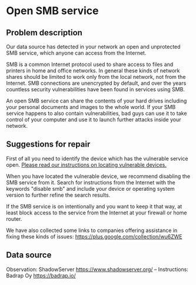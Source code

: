 # Open SMB service

## Problem description

Our data source has detected in your network an open and unprotected SMB service, which anyone can access from the Internet.

SMB is a common Internet protocol used to share access to files and printers in home and office networks. In general these kinds of network shares should be limited to work only from the local network, not from the Internet. SMB connections are unencrypted by default, and over the years countless security vulnerabilities have been found in services using SMB.

An open SMB service can share the contents of your hard drives including your personal documents and images to the whole world. If your SMB service happens to also contain vulnerabilities, bad guys can use it to take control of your computer and use it to launch further attacks inside your network.

## Suggestions for repair

First of all you need to identify the device which has the vulnerable service open. [Please read our instructions on locating vulnerable devices.](./locate.md)

When you have located the vulnerable device, we recommend disabling the SMB service from it. Search for instructions from the Internet with the keywords "disable smb" and include your device or operating system version to further refine the search results.

If the SMB service is on intentionally and you want to keep it that way, at least block access to the service from the Internet at your firewall or home router.

We have also collected some links to companies offering assistance in fixing these kinds of issues: https://plus.google.com/collection/wu6ZWE

## Data source

Observation: ShadowServer https://www.shadowserver.org/ – Instructions: Badrap Oy https://badrap.io/

